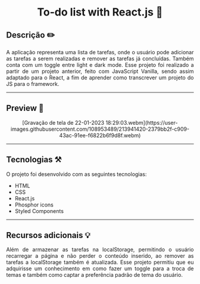 <h1 align="center"> To-do list with React.js 📃 </h1>

## Descrição ✏️

<p align="justify">
  A aplicação representa uma lista de tarefas, onde o usuário pode adicionar as tarefas a serem realizadas e remover as tarefas já concluídas. Também conta com um toggle entre light e dark mode. Esse projeto foi realizado a partir de um projeto anterior, feito com JavaScript Vanilla, sendo assim adaptado para o React, a fim de aprender como transcrever um projeto do JS para o framework.
</p>

<hr>

## Preview 🔎

<p align="center">
[Gravação de tela de 22-01-2023 18:29:03.webm](https://user-images.githubusercontent.com/108953489/213941420-2379bb2f-c909-43ac-91ee-f6822b6f9d8f.webm)
<p>

<hr>


## Tecnologias ⚒️

O projeto foi desenvolvido com as seguintes tecnologias:

- HTML
- CSS
- React.js
- Phosphor icons
- Styled Components

<hr>

## Recursos adicionais 💡

<p align="justify">
  Além de armazenar as tarefas na localStorage, permitindo o usuário recarregar a página e não perder o conteúdo inserido, ao remover as tarefas a localStorage também é atualizada. Esse projeto permitiu que eu adquirisse um conhecimento em como fazer um toggle para a troca de temas e também como captar a preferência padrão de tema do usuário.
</p>
